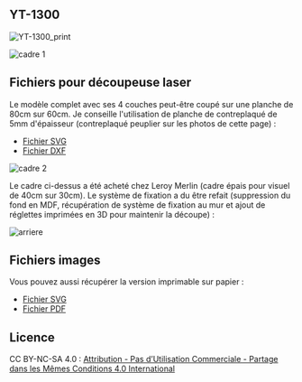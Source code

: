 ## YT-1300

![YT-1300_print](https://user-images.githubusercontent.com/16662847/84521309-17786880-acd5-11ea-8011-52a1e86bf6c7.png)

![cadre 1](https://user-images.githubusercontent.com/16662847/84521258-04fe2f00-acd5-11ea-946c-9813b765e3af.jpeg)

## Fichiers pour découpeuse laser

Le modèle complet avec ses 4 couches peut-être coupé sur une planche de 80cm sur 60cm. Je conseille l'utilisation de planche de contreplaqué de 5mm d'épaisseur (contreplaqué peuplier sur les photos de cette page) :
- [Fichier SVG](./YT-1300.svg)
- [Fichier DXF](./YT-1300.dxf)

![cadre 2](https://user-images.githubusercontent.com/16662847/84521243-00397b00-acd5-11ea-9af4-b9b551bc3287.jpeg)

Le cadre ci-dessus a été acheté chez Leroy Merlin (cadre épais pour visuel de 40cm sur 30cm). Le système de fixation a du être refait (suppression du fond en MDF, récupération de système de fixation au mur et ajout de réglettes imprimées en 3D pour maintenir la découpe) : 

![arriere](https://user-images.githubusercontent.com/16662847/84522593-37109080-acd7-11ea-8658-18c4e6807e74.jpg)

## Fichiers images

Vous pouvez aussi récupérer la version imprimable sur papier :
- [Fichier SVG](./YT-1300_print.svg)
- [Fichier PDF](./YT-1300_print.pdf)


## Licence

CC BY-NC-SA 4.0 : [Attribution - Pas d’Utilisation Commerciale - Partage dans les Mêmes Conditions 4.0 International](https://creativecommons.org/licenses/by-nc-sa/4.0/deed.fr)
